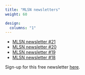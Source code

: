 ```yaml
---
title: "MLSN newsletters"
weight: 60

design:
  columns: "1"
---
```


* [MLSN newsletter #21](mlsn-newsletter-21.pdf)
* [MLSN newsletter #20](mlsn-newsletter-20.pdf)
* [MLSN newsletter #19](mlsn-newsletter-19.pdf)
* [MLSN newsletter #18](mlsn-newsletter-18.pdf)

Sign-up for this free newsletter [here](/#newsletters).


